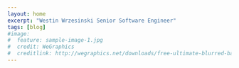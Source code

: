 ```yaml
---
layout: home
excerpt: "Westin Wrzesinski Senior Software Engineer"
tags: [blog]
#image:
#  feature: sample-image-1.jpg
#  credit: WeGraphics
#  creditlink: http://wegraphics.net/downloads/free-ultimate-blurred-background-pack/
---
```

